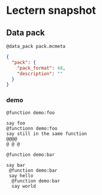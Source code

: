 # Lectern snapshot

## Data pack

`@data_pack pack.mcmeta`

```json
{
  "pack": {
    "pack_format": 48,
    "description": ""
  }
}
```

### demo

`@function demo:foo`

```mcfunction
say foo
@functionn demo:foo
say still in the same function
@@@@
@ @ @
```

`@function demo:bar`

```mcfunction
say bar
 @function demo:bar
 say hello
  @function demo:bar
  say world
```
